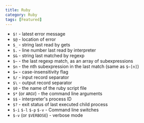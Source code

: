 ```yaml
---
title: Ruby
category: Ruby
tags: [Featured]
---
```


* `$!` - latest error message
* `$@` - location of error
* `$_` - string last read by gets
* `$.` - line number last read by interpreter
* `$&` - string last matched by regexp
* `$~` - the last regexp match, as an array of subexpressions
* `$n` - the nth subexpression in the last match (same as `$~[n]`)
* `$=` - case-insensitivity flag
* `$/` - input record separator
* `$\` - output record separator
* `$0` - the name of the ruby script file
* `$*` (or `ARGV`) - the command line arguments
* `$$` - interpreter's process ID
* `$?` - exit status of last executed child process
* `$-i` `$-l` `$-p` `$-v` - Command line switches
* `$-v` (or `$VERBOSE`) - verbose mode

